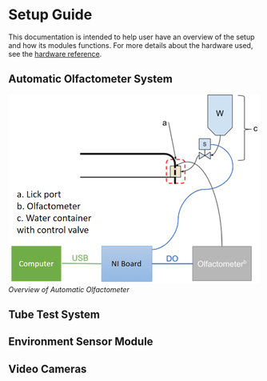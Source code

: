 # Setup Guide

This documentation is intended to help user have an overview of the setup and how its modules functions. For more details about the hardware used, see the [hardware reference](./hardwareReference.md).

## Automatic Olfactometer System

![Overview of Automatic Olfactometer](/Documentation/images/automaticOlfactometerOverview.PNG)
    *Overview of Automatic Olfactometer*

## Tube Test System

## Environment Sensor Module

## Video Cameras
